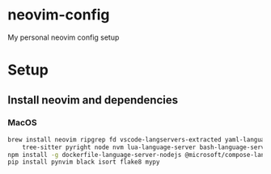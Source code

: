 # neovim-config
My personal neovim config setup

# Setup

## Install neovim and dependencies

###  MacOS

```sh
brew install neovim ripgrep fd vscode-langservers-extracted yaml-language-server stylua \
    tree-sitter pyright node nvm lua-language-server bash-language-server
npm install -g dockerfile-language-server-nodejs @microsoft/compose-language-service neovim
pip install pynvim black isort flake8 mypy
```
